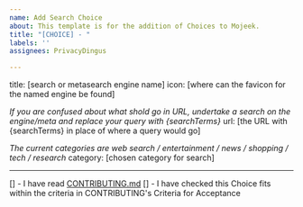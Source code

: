 ```yaml
---
name: Add Search Choice
about: This template is for the addition of Choices to Mojeek.
title: "[CHOICE] - "
labels: ''
assignees: PrivacyDingus

---
```


title: [search or metasearch engine name]
icon: [where can the favicon for the named engine be found]

_If you are confused about what shold go in URL, undertake a search on the engine/meta and replace your query with {searchTerms}_
url: [the URL with {searchTerms} in place of where a query would go]

_The current categories are web search / entertainment / news / shopping / tech / research_
category: [chosen category for search]

---

[] - I have read [CONTRIBUTING.md](./CONTRIBUTING.md)
[] - I have checked this Choice fits within the criteria in CONTRIBUTING's Criteria for Acceptance

